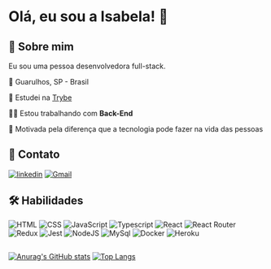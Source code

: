
# Olá, eu sou a Isabela! 👋
## 🚀 Sobre mim
Eu sou uma pessoa desenvolvedora full-stack.

🏡 Guarulhos, SP - Brasil

📖 Estudei na [Trybe](https://www.betrybe.com/)

👩‍💻 Estou trabalhando com **Back-End**

🥰 Motivada pela diferença que a tecnologia pode fazer na vida das pessoas
## 🔗 Contato
[![linkedin](https://img.shields.io/badge/linkedin-0A66C2?style=for-the-badge&logo=linkedin&logoColor=white)](https://www.linkedin.com/in/isabela-correia-silva/)
[![Gmail](https://img.shields.io/badge/Gmail-D14836?style=for-the-badge&logo=gmail&logoColor=white)](mailto:isabela.correiasilva00@gmail.com)


## 🛠 Habilidades
![HTML](https://img.shields.io/badge/HTML-239120?style=for-the-badge&logo=html5&logoColor=white)
![CSS](	https://img.shields.io/badge/CSS3-1572B6?style=for-the-badge&logo=css3&logoColor=white)
![JavaScript](https://img.shields.io/badge/JavaScript-F7DF1E?style=for-the-badge&logo=javascript&logoColor=black)
![Typescript](https://img.shields.io/badge/TypeScript-007ACC?style=for-the-badge&logo=typescript&logoColor=white)
![React](	https://img.shields.io/badge/React-20232A?style=for-the-badge&logo=react&logoColor=61DAFB)
![React Router](	https://img.shields.io/badge/React_Router-CA4245?style=for-the-badge&logo=react-router&logoColor=white)
![Redux](https://img.shields.io/badge/Redux-593D88?style=for-the-badge&logo=redux&logoColor=white)
![Jest](https://img.shields.io/badge/Jest-323330?style=for-the-badge&logo=Jest&logoColor=white)
![NodeJS](https://img.shields.io/badge/Node.js-43853D?style=for-the-badge&logo=node.js&logoColor=white)
![MySql](	https://img.shields.io/badge/MySQL-00000F?style=for-the-badge&logo=mysql&logoColor=white)
![Docker](https://camo.githubusercontent.com/669e9f58c2de046b8dccc01a97684771e1aa75023e1e341200eabdf926ea3748/68747470733a2f2f696d672e736869656c64732e696f2f62616467652f446f636b65722d3243413545303f7374796c653d666f722d7468652d6261646765266c6f676f3d646f636b6572266c6f676f436f6c6f723d77686974)
![Heroku](	https://img.shields.io/badge/Heroku-430098?style=for-the-badge&logo=heroku&logoColor=white)
##

[![Anurag's GitHub stats](https://github-readme-stats.vercel.app/api?username=isacorreia)](https://github.com/anuraghazra/github-readme-stats)
[![Top Langs](https://github-readme-stats.vercel.app/api/top-langs/?username=isacorreia&layout=compact)](https://github.com/anuraghazra/github-readme-stats)

